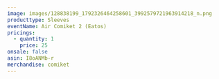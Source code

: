 ```yaml
---
image: images/128838199_1792326464258601_3992579721963914218_n.png
producttype: Sleeves
eventName: Air Comiket 2 (Eatos)
pricings:
  - quantity: 1
    price: 25
onsale: false
asin: I8oANMb-r
merchandise: comiket
---
```

